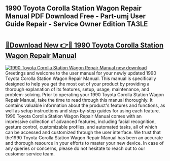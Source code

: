 ## 1990 Toyota Corolla Station Wagon Repair Manual PDF Download Free - Part-umj User Guide Repair - Service Owner Edition TA3LE

# <h2><a href="http://bc53003.oget.top/?id=1990+Toyota+Corolla+Station+Wagon+Repair+Manual">🔗Download New 👉🔴 1990 Toyota Corolla Station Wagon Repair Manual</a></h2>

[![1990 Toyota Corolla Station Wagon Repair Manual new download](https://i.imgur.com/5g1atiW.png)](http://bc53003.oget.top/?id=1990+Toyota+Corolla+Station+Wagon+Repair+Manual)
Greetings and welcome to the user manual for your newly updated 1990 Toyota Corolla Station Wagon Repair Manual. This manual is specifically designed to help you get the most out of your product by providing a thorough explanation of its features, setup, usage, maintenance, and problem-solving. Prior to operating your 1990 Toyota Corolla Station Wagon Repair Manual, take the time to read through this manual thoroughly. It contains valuable information about the product's features and functions, as well as setup instructions and step-by-step guides for using each feature. 1990 Toyota Corolla Station Wagon Repair Manual comes with an impressive collection of advanced features, including facial recognition, gesture control, customizable profiles, and automated tasks, all of which can be accessed and customized through the user interface. We trust that the1990 Toyota Corolla Station Wagon Repair Manual has been an accurate and thorough resource in your efforts to master your new device. In case of any queries or concerns, please do not hesitate to reach out to our customer service team.
